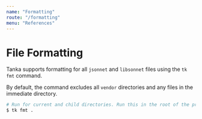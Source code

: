 ```yaml
---
name: "Formatting"
route: "/formatting"
menu: "References"
---
```


# File Formatting

Tanka supports formatting for all `jsonnet` and `libsonnet` files using the `tk fmt` command.

By default, the command excludes all `vendor` directories and any files in the immediate directory.

```bash
# Run for current and child directories. Run this in the root of the project to format all your files.
$ tk fmt .
```
